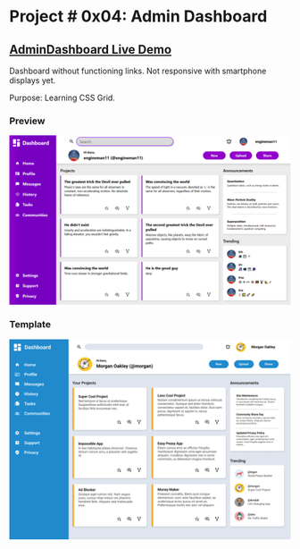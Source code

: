 # Project # 0x04: Admin Dashboard

## **[AdminDashboard Live Demo](https://engineman11.github.io/AdminDashboard/)**

Dashboard without functioning links. Not responsive with smartphone displays yet.

Purpose: Learning CSS Grid.


### Preview

![Preview](/preview.png/)


### Template

![Preview](/template.png/)
